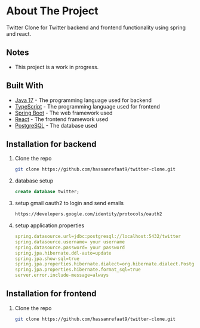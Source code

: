 # About The Project
Twitter Clone for Twitter backend and frontend functionality using spring and react.

## Notes
* This project is a work in progress.

## Built With
* [Java 17](https://www.oracle.com/java/technologies/downloads/#java17) - The programming language used for backend
* [TypeScript](https://www.typescriptlang.org/) - The programming language used for frontend
* [Spring Boot](https://spring.io/projects/spring-boot) - The web framework used
* [React](https://reactjs.org/) - The frontend framework used
* [PostgreSQL](https://www.postgresql.org/) - The database used

## Installation for backend
1. Clone the repo
   ```sh
   git clone https://github.com/hassanrefaat9/twitter-clone.git
    ```
2. database setup
   ```sql
   create database twitter;
   ```
3. setup gmail oauth2 to login and send emails
   ```sh
   https://developers.google.com/identity/protocols/oauth2
   ```
4. setup application.properties
   ```yml
   spring.datasource.url=jdbc:postgresql://localhost:5432/twitter
   spring.datasource.username= your username
   spring.datasource.password= your password
   spring.jpa.hibernate.ddl-auto=update
   spring.jpa.show-sql=true
   spring.jpa.properties.hibernate.dialect=org.hibernate.dialect.PostgreSQLDialect
   spring.jpa.properties.hibernate.format_sql=true
   server.error.include-message=always
   ```

## Installation for frontend

1. Clone the repo
   ```sh
   git clone https://github.com/hassanrefaat9/twitter-clone.git
    ```



